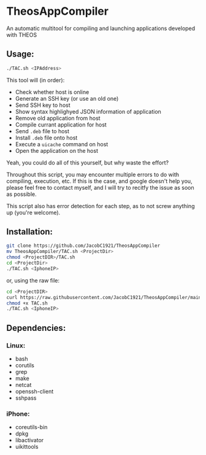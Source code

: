# TheosAppCompiler
An automatic multitool for compiling and launching applications developed with THEOS

## Usage:
```bash
./TAC.sh <IPAddress>
```

This tool will (in order):
* Check whether host is online
* Generate an SSH key (or use an old one)
* Send SSH key to host
* Show syntax highlighyed JSON information of application
* Remove old application from host
* Compile currant application for host
* Send `.deb` file to host
* Install `.deb` file onto host
* Execute a `uicache` command on host
* Open the application on the host

Yeah, you could do all of this yourself, but why waste the effort?

Throughout this script, you may encounter multiple errors to do with compiling, execution, etc. If this is the case, and google doesn't help you, please feel free to contact myself, and I will try to recitfy the issue as soon as possible.

This script also has error detection for each step, as to not screw anything up (you're welcome).

## Installation:
```bash
git clone https://github.com/JacobC1921/TheosAppCompiler
mv TheosAppCompiler/TAC.sh <ProjectDir>
chmod <ProjectDIR>/TAC.sh
cd <ProjectDir>
./TAC.sh <IphoneIP>
```

or, using the raw file:
```bash
cd <ProjectDIR>
curl https://raw.githubusercontent.com/JacobC1921/TheosAppCompiler/main/TAC.sh -O TAC.sh
chmod +x TAC.sh
./TAC.sh <IphoneIP>
```

## Dependencies:
### Linux:
* bash
* corutils
* grep
* make
* netcat
* openssh-client
* sshpass

### iPhone:
* coreutils-bin
* dpkg
* libactivator
* uikittools
